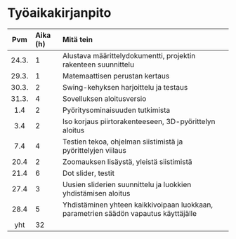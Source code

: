 # Työaikakirjanpito

| Pvm | Aika (h) | Mitä tein  |
| :----:|:-----| :-----|
| 24.3. | 1    | Alustava määrittelydokumentti, projektin rakenteen suunnittelu |
| 29.3. | 1    | Matemaattisen perustan kertaus |
| 30.3. | 2    | Swing-kehyksen harjoittelu ja testaus |
| 31.3. | 4    | Sovelluksen aloitusversio |
| 1.4   | 2    | Pyöritysominaisuuden tutkimista |
| 3.4   | 2    | Iso korjaus piirtorakenteeseen, 3D-pyörittelyn aloitus |
| 7.4   | 4    | Testien tekoa, ohjelman siistimistä ja pyörittelyjen viilaus |
| 20.4  | 2    | Zoomauksen lisäystä, yleistä siistimistä |
| 21.4  | 6    | Dot slider, testit |
| 27.4  | 3    | Uusien sliderien suunnittelu ja luokkien yhdistämisen aloitus |
| 28.4  | 5    | Yhdistäminen yhteen kaikkivoipaan luokkaan, parametrien säädön vapautus käyttäjälle |
| yht   | 32    | | 
